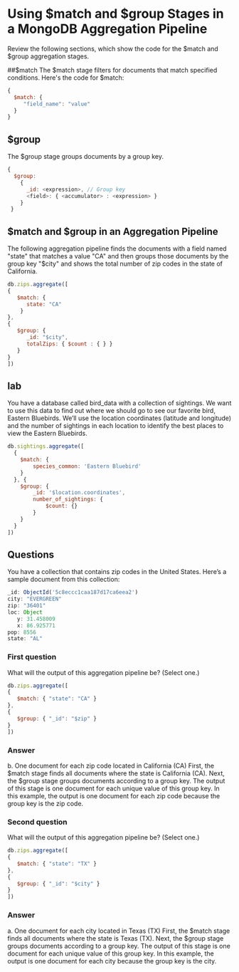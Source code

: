 # Using $match and $group Stages in a MongoDB Aggregation Pipeline
Review the following sections, which show the code for the $match and $group aggregation stages.

##$match
The $match stage filters for documents that match specified conditions. Here's the code for $match:
```js
{
  $match: {
     "field_name": "value"
  }
}
```

## $group

The $group stage groups documents by a group key.
```js
{
  $group:
    {
      _id: <expression>, // Group key
      <field>: { <accumulator> : <expression> }
    }
 }
```

## $match and $group in an Aggregation Pipeline

The following aggregation pipeline finds the documents with a field named "state" that matches a value "CA" and then groups those documents by the group key "$city" and shows the total number of zip codes in the state of California.

```js
db.zips.aggregate([
{   
   $match: { 
      state: "CA"
    }
},
{
   $group: {
      _id: "$city",
      totalZips: { $count : { } }
   }
}
])
```

## lab

You have a database called bird_data with a collection of sightings. We want to use this data to find out where we should go to see our favorite bird, Eastern Bluebirds. We’ll use the location coordinates (latitude and longitude) and the number of sightings in each location to identify the best places to view the Eastern Bluebirds.
```js
db.sightings.aggregate([
  {
    $match: {
        species_common: 'Eastern Bluebird'
    }
  }, {
    $group: {
        _id: '$location.coordinates',
        number_of_sightings: {
            $count: {}
        }
    }
  }
])
```

## Questions
You have a collection that contains zip codes in the United States. Here’s a sample document from this collection:
```js
_id: ObjectId('5c8eccc1caa187d17ca6eea2')
city: "EVERGREEN"
zip: "36401"
loc: Object
   y: 31.458009
   x: 86.925771 
pop: 8556
state: "AL"
```
### First question
What will the output of this aggregation pipeline be? (Select one.)
```js
db.zips.aggregate([
{
   $match: { "state": "CA" }
},
{
   $group: { "_id": "$zip" }
}
])
```

### Answer
b. One document for each zip code located in California (CA) 
First, the $match stage finds all documents where the state is California (CA). Next, the $group stage groups documents according to a group key. The output of this stage is one document for each unique value of this group key. In this example, the output is one document for each zip code because the group key is the zip code.

### Second question
What will the output of this aggregation pipeline be? (Select one.)
```js
db.zips.aggregate([
{
   $match: { "state": "TX" }
},
{
   $group: { "_id": "$city" }
}
])
```
### Answer
a. One document for each city located in Texas (TX) 
First, the $match stage finds all documents where the state is Texas (TX). Next, the $group stage groups documents according to a group key. The output of this stage is one document for each unique value of this group key. In this example, the output is one document for each city because the group key is the city.